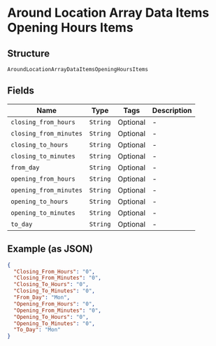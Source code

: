 
# Around Location Array Data Items Opening Hours Items

## Structure

`AroundLocationArrayDataItemsOpeningHoursItems`

## Fields

| Name | Type | Tags | Description |
|  --- | --- | --- | --- |
| `closing_from_hours` | `String` | Optional | - |
| `closing_from_minutes` | `String` | Optional | - |
| `closing_to_hours` | `String` | Optional | - |
| `closing_to_minutes` | `String` | Optional | - |
| `from_day` | `String` | Optional | - |
| `opening_from_hours` | `String` | Optional | - |
| `opening_from_minutes` | `String` | Optional | - |
| `opening_to_hours` | `String` | Optional | - |
| `opening_to_minutes` | `String` | Optional | - |
| `to_day` | `String` | Optional | - |

## Example (as JSON)

```json
{
  "Closing_From_Hours": "0",
  "Closing_From_Minutes": "0",
  "Closing_To_Hours": "0",
  "Closing_To_Minutes": "0",
  "From_Day": "Mon",
  "Opening_From_Hours": "0",
  "Opening_From_Minutes": "0",
  "Opening_To_Hours": "0",
  "Opening_To_Minutes": "0",
  "To_Day": "Mon"
}
```

